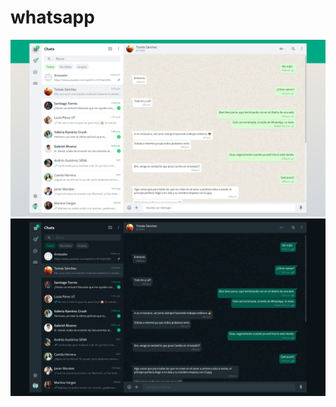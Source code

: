 # whatsapp

![](https://github.com/JDavidex/whatsapp/blob/main/(1).png)
![](https://github.com/JDavidex/whatsapp/blob/main/(2).png)
